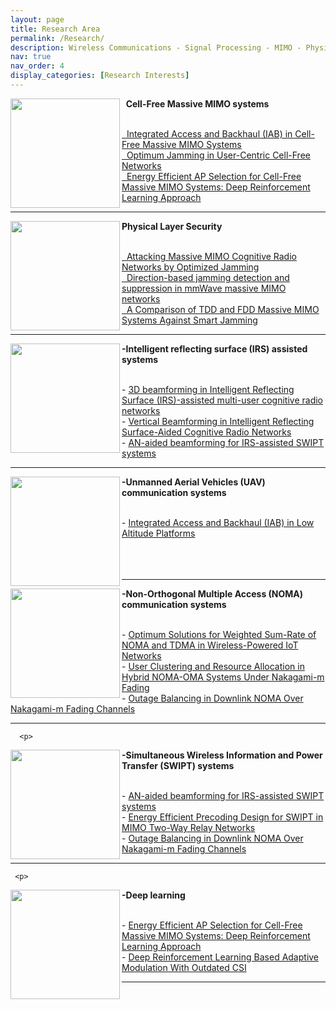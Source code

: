 ```yaml
---
layout: page
title: Research Area
permalink: /Research/
description: Wireless Communications - Signal Processing - MIMO - Physical Layer Security
nav: true
nav_order: 4
display_categories: [Research Interests]
---
```


<p>
  <img src="https://github.com/user-attachments/assets/1cb9e01a-3052-4d58-8f3d-9f621fc0a52c" align="left" width="175" height="175"><span>  <p><b> &nbsp; Cell-Free Massive MIMO systems</b></p></span> 
    <br>  <span class="ban2"><a href="https://ieeexplore.ieee.org/abstract/document/10177930">  &nbsp;  Integrated Access and Backhaul (IAB) in Cell-Free Massive MIMO Systems</a>
     <br>   <a href="https://ieeexplore.ieee.org/abstract/document/10012721">  &nbsp; Optimum Jamming in User-Centric Cell-Free Networks</a>
    <br>   <a href="https://ieeexplore.ieee.org/abstract/document/9849036">  &nbsp; Energy Efficient AP Selection for Cell-Free Massive MIMO Systems: Deep Reinforcement Learning Approach</a></span>
    </p>
   
  ---


  <p>
  <img src="https://github.com/user-attachments/assets/75dfb6f4-241e-4f11-91bb-6fc0e7945fe2" align="left" width="175" height="175"><span>  <p><b> Physical Layer Security</b></p></span> 
    <br>   <span class="ban2"><a href="https://ieeexplore.ieee.org/abstract/document/9542983">  &nbsp; Attacking Massive MIMO Cognitive Radio Networks by Optimized Jamming</a>
     <br>   <a href="https://ietresearch.onlinelibrary.wiley.com/doi/full/10.1049/cmu2.12190">  &nbsp; Direction-based jamming detection and suppression in mmWave massive MIMO networks</a>
    <br>   <a href="https://ieeexplore.ieee.org/abstract/document/9064726/">  &nbsp; A Comparison of TDD and FDD Massive MIMO Systems Against Smart Jamming</a></span>
    </p>
   
  ---
  

   <p>
  <img src="https://github.com/user-attachments/assets/9efe5ce6-a2f7-4b5f-a607-c21e25cc71f8" align="left" width="175" height="175"><span>  <p><b> -Intelligent reflecting surface (IRS) assisted systems</b></p></span> 
    <br>  - <span class="ban2"><a href="https://www.sciencedirect.com/science/article/abs/pii/S1874490722002282">3D beamforming in Intelligent Reflecting Surface (IRS)-assisted multi-user cognitive radio networks</a>
     <br>  - <a href="https://ieeexplore.ieee.org/abstract/document/9447800">Vertical Beamforming in Intelligent Reflecting Surface-Aided Cognitive Radio Networks</a>
    <br>  - <a href="https://www.sciencedirect.com/science/article/abs/pii/S1874490722001203">AN-aided beamforming for IRS-assisted SWIPT systems</a></span>
    </p>
   
  ---


  <p>
  <img src="https://github.com/user-attachments/assets/b91fb33d-54fc-4fa2-99c0-2c543ea09ab0" align="left" width="175" height="175"><span>  <p><b> -Unmanned Aerial Vehicles (UAV) communication systems</b></p></span> 
    <br>  - <span class="ban2"><a href="https://ieeexplore.ieee.org/abstract/document/10614380">Integrated Access and Backhaul (IAB) in Low Altitude Platforms</a>
    <br> <style="margin-bottom: 20px;">
      <br> <style="margin-bottom: 20px;">
      <br> <style="margin-bottom: 20px;">
      <br> <style="margin-bottom: 20px;">
    </p>
 
 ---

 <p>
  <img src="https://github.com/user-attachments/assets/ffea63fb-9d9c-4380-a857-f8d5f4734fe6" align="left" width="175" height="175"><span>  <p><b> -Non-Orthogonal Multiple Access (NOMA) communication systems</b></p></span> 
    <br>  - <span class="ban2"><a href="https://ieeexplore.ieee.org/document/10190080">Optimum Solutions for Weighted Sum-Rate of NOMA and TDMA in Wireless-Powered IoT Networks</a>
     <br>  - <a href="https://ieeexplore.ieee.org/abstract/document/9751108">User Clustering and Resource Allocation in Hybrid NOMA-OMA Systems Under Nakagami-m Fading</a>
    <br>  - <a href="https://ieeexplore.ieee.org/abstract/document/9490628/">Outage Balancing in Downlink NOMA Over Nakagami-m Fading Channels</a></span>
   </p>
   
  ---

     
      <p>
  <img src="https://github.com/user-attachments/assets/c11ac0a6-c0c5-43f2-98c2-53d811ba37de" align="left" width="175" height="175"><span>  <p><b> -Simultaneous Wireless Information and Power Transfer (SWIPT) systems</b></p></span> 
    <br>  - <span class="ban2"><a href="https://www.sciencedirect.com/science/article/abs/pii/S1874490722001203">AN-aided beamforming for IRS-assisted SWIPT systems</a>
     <br>  - <a href="https://ieeexplore.ieee.org/abstract/document/7876801">Energy Efficient Precoding Design for SWIPT in MIMO Two-Way Relay Networks</a>
    <br>  - <a href="https://ieeexplore.ieee.org/abstract/document/9490628/">Outage Balancing in Downlink NOMA Over Nakagami-m Fading Channels</a></span>
    </p>
   
  ---


     <p>
  <img src="https://github.com/user-attachments/assets/074e9b77-4c14-497f-9071-576894aec3bb" align="left" width="175" height="175"><span>  <p><b> -Deep learning</b></p></span> 
    <br>  - <span class="ban2"><a href="https://ieeexplore.ieee.org/abstract/document/9849036">Energy Efficient AP Selection for Cell-Free Massive MIMO Systems: Deep Reinforcement Learning Approach</a>
     <br>  - <a href="https://ieeexplore.ieee.org/abstract/document/9490648">Deep Reinforcement Learning Based Adaptive Modulation With Outdated CSI</a></span>
   </p>
   
  ---
  

